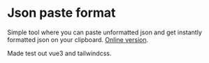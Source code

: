 # Json paste format

Simple tool where you can paste unformatted json and get instantly formatted json on your clipboard. [Online version](http://bleyen.com/json/).

Made test out vue3 and tailwindcss.